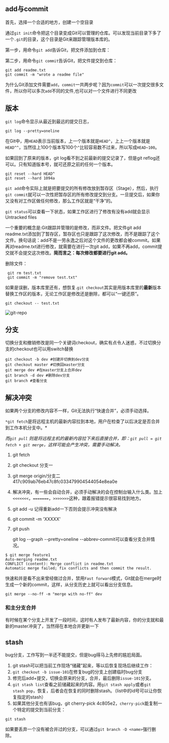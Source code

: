 ## add与commit

首先，选择一个合适的地方，创建一个空目录

通过`git init`命令把这个目录变成Git可以管理的仓库。可以发现当前目录下多了一个`.git`的目录，这个目录是Git来跟踪管理版本库的。

第一步，用命令`git add`告诉Git，把文件添加到仓库：

第二步，用命令`git commit`告诉Git，把文件提交到仓库：

```
git add readme.txt
git commit -m "wrote a readme file"
```

为什么Git添加文件需要`add`，`commit`一共两步呢？因为`commit`可以一次提交很多文件，所以你可以多次`add`不同的文件,也可以对一个文件进行不同更改



## 版本

`git log`命令显示从最近到最远的提交日志，

```
git log --pretty=oneline
```

在Git中，用`HEAD`表示当前版本，上一个版本就是`HEAD^`，上上一个版本就是`HEAD^^`，当然往上100个版本写100个`^`比较容易数不过来，所以写成`HEAD~100`。

如果回到了原来的版本，git log看不到之前最新的提交记录了，但是git reflog还可以。只有知道版本号，就可还原之前的任何一个版本。

```
git reset --hard HEAD^
git reset --hard 1094a
```



`git add`命令实际上就是把要提交的所有修改放到暂存区（Stage），然后，执行`git commit`就可以一次性把暂存区的所有修改提交到分支。一旦提交后，如果你又没有对工作区做任何修改，那么工作区就是“干净”的。

`git status`可以查看一下状态，如果工作区进行了修改有没有add就会显示Untracked files

一个重要的概念是:Git跟踪并管理的是修改，而非文件。把文件git add readme.txt添加到了暂存区，暂存区也只是跟踪了这次修改，而不是跟踪了这个文件。换句话说：add不是一劳永逸之后对这个文件的更改都会被commit。如果再对readme.txt进行修改，就需要在进行一次git add，如果不再add，commit提交就不会提交这次修改。**简而言之：每次修改都要进行git add。**

删除文件：

```
 git rm test.txt
 git commit -m "remove test.txt"
```

如果是误删，版本库里还有，想恢复.`git checkout`其实是用版本库里的**最新**版本替换工作区的版本，无论工作区是修改还是删除，都可以“一键还原”。

```
git checkout -- test.txt
```



![git-repo](https://www.liaoxuefeng.com/files/attachments/919020037470528/0)



## 分支

切换分支和撤销修改是同一个关键词checkout，确实有点令人迷惑，不过切换分支的checkout也可以用switch替换

```
git checkout -b dev #创建并切换到dev分支
git checkout master #切换回master分支
git merge dev #在master分支上合并dev
git branch -d dev #删除dev分支
git branch #查看分支
```



## 解决冲突

如果两个分支的修改内容不一样，Git无法执行“快速合并”，必须手动选择。

`*git fetch`是将远程主机的最新内容拉到本地，用户在检查了以后决定是否合并到工作本机分支中。*

*而`git pull` 则是将远程主机的最新内容拉下来后直接合并，即：`git pull = git fetch + git merge`，这样可能会产生冲突，需要手动解决。*

1. git fetch

2. git checkout 分支一

3. git merge origin/分支二417c909ab76eb47c8fc033479904544054e8ea0e

4. 解决冲突，有一些会自动合并，必须手动解决的会在控制台输入什么类。加上`<<<<<<<`，`=======`，`>>>>>>>`这种，跟着报错提示很容易找到地方。

5. git add -u  记得重新add一下否则会提示冲突没有解决

6. git commit -m 'XXXXX'

7. git push

   

   git log --graph --pretty=oneline --abbrev-commit可以查看分支合并情况。

```
$ git merge feature1
Auto-merging readme.txt
CONFLICT (content): Merge conflict in readme.txt
Automatic merge failed; fix conflicts and then commit the result.
```



快速和并是看不出来曾经做过合并，禁用`Fast forward`模式，Git就会在merge时生成一个新的commit，这样，从分支历史上就可以看出分支信息。

```
git merge --no-ff -m "merge with no-ff" dev
```

### 和主分支合并

有时候在某个分支上开发了一段时间，这时有人发布了最新内容，你的分支就和最新的master冲突了，当然得在本地合并更新一下

## stash

bug分支，工作写到一半还不能提交，但是bug得马上先修的尴尬局面。

1. git stash可以把当前工作现场“储藏”起来，等以后恢复现场后继续工作：
2. `git checkout -b issue-101`在修复bug的分支上创建临时bug分支
3. 修完后add+提交，切换会原来的分支，合并，最后删除`issue-101`分支。
4. `git stash list`查看之前储藏起来的内容。用`git stash apply`或者`git stash pop`，恢复，后者会在恢复的同时删除stash。（list中的id号可以让你恢复指定的stash）
5. 如果其他分支也有该bug，git cherry-pick 4c805e2，`cherry-pick`能复制一个特定的提交到当前分支：

```
git stash
```

如果要丢弃一个没有被合并过的分支，可以通过`git branch -D <name>`强行删除。
